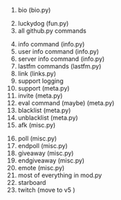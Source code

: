 1. bio (bio.py)
 <!-- 2. dogfact (fun.py) -->
2. luckydog (fun.py)
    <!-- 3. dog (fun.py) -->
    <!-- 4. coinflip (fun.py) -->
    <!-- 5. coinfliptimes (fun.py) -->
3. all github.py commands
 <!-- 7. help command lol (probably dont import from 2.x.x) -->
4. info command (info.py)
5. user info command (info.py)
6. server info command (info.py)
7. lastfm commands (lastfm.py)
8. link (links.py)
9. support logging
10. support (meta.py)
11. invite (meta.py)
    <!-- 17. ping (meta.py) -->
    <!-- 13. shutdown/restart (meta.py) // im just gonna use the github actions lol -->
    <!-- 19. patreon (meta.py) -->
12. eval command (maybe) (meta.py)
13. blacklist (meta.py)
14. unblacklist (meta.py)
15. afk (misc.py)
<!-- 24. per server prefixs -->
16. poll (misc.py)
17. endpoll (misc.py)
18. giveaway (misc.py)
19. endgiveaway (misc.py)
    <!-- 29. timebomb (misc.py) -->
    <!-- 21. vote (misc.py) -->
    <!-- 22. ownerprefix (misc.py) -->
    <!-- 21. overlay (misc.py) // scrapped -->
20. emote (misc.py)
21. most of everything in mod.py
22. starboard
23. twitch (move to v5 )
